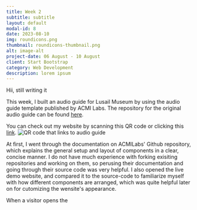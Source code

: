 ```yaml
---
title: Week 2
subtitle: subtitle
layout: default
modal-id: 8
date: 2023-08-10
img: roundicons.png
thumbnail: roundicons-thumbnail.png
alt: image-alt
project-date: 06 August - 10 August
client: Start Bootstrap
category: Web Development
description: lorem ipsum
---
```


Hii, still writing it


This week, I built an audio guide for Lusail Museum by using the audio guide template published by ACMI Labs. The repository for the original audio guide can be found [here](https://github.com/ACMILabs/static-museum-audio-guide).

You can check out my website by scanning this QR code or clicking this [link](https://sadia-qm-audio.github.io/static-museum-audio-guide/welcome/).
![QR code that links to audio guide](/img/week-2-qr-code.pngweek-2-qr-code.png)


At first, I went through the documentation on ACMILabs' Github repository, which explains the general setup and layout of components in a clear, concise manner. I do not have much experience with forking exisiting repositories and working on them, so perusing their documentation and going through their source code was very helpful. I also opened the live demo website, and compared it to the source-code to familiarize myself with how different components are arranged, which was quite helpful later on for cutomizing the wensite's appearance.

When a visitor opens the 